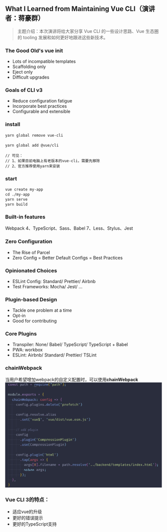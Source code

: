 ## What I Learned from Maintaining Vue CLI（演讲者：蒋豪群）
 > 主题介绍：本次演讲将给大家分享 Vue CLI 的一些设计思路、Vue 生态圈的 tooling 发展和如何更好地跟进这些新技术。

 ### The Good Old's vue init
 * Lots of incompatible templates
 * Scaffolding only
 * Eject only
 * Difficult upgrades
 
 ### Goals of CLI v3
 * Reduce configuration fatigue
 * Incorporate best practices
 * Configurable and extensible

 ### install
 ```
 yarn global remove vue-cli

 yarn global add @vue/cli
 
 // 可见：
 // 1、如果目前电脑上有老版本的vue-cli，需要先移除
 // 2、官方推荐使用yarn来安装
 ```

### start
```
vue create my-app
cd ./my-app
yarn serve
yarn build
```

### Built-in features
Webpack 4、TypeScript、Sass、Babel 7、Less、Stylus、Jest

### Zero Configuration
 * The Rise of Parcel
 * Zero Config = Better Default Configs = Best Practices

### Opinionated Choices
 * ESLint Config: Standard/ Prettier/ Airbnb
 * Test Frameworks: Mocha/ Jest/ ...

### Plugin-based Design
 * Tackle one problem at a time
 * Opt-in
 * Good for contributing

### Core Plugins
 * Transpiler: None/ Babel/ TypeScript/ TypeScript + Babel
 * PWA: workbox
 * ESLint: Airbnb/ Standard/ Prettier/ TSLint

### chainWebpack
当用户希望增加webpack的自定义配置时，可以使用**chainWebpack**
![alt](./img/top-3-1.png)

### Vue CLI 3的特点：
 * 适应vue的升级
 * 更好的错误提示
 * 更好的TypeScript支持